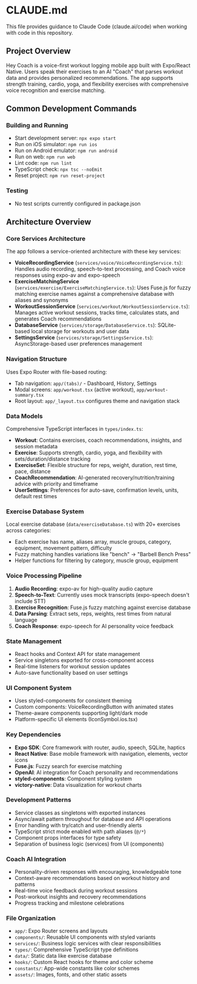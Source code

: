 # CLAUDE.md

This file provides guidance to Claude Code (claude.ai/code) when working with code in this repository.

## Project Overview

Hey Coach is a voice-first workout logging mobile app built with Expo/React Native. Users speak their exercises to an AI "Coach" that parses workout data and provides personalized recommendations. The app supports strength training, cardio, yoga, and flexibility exercises with comprehensive voice recognition and exercise matching.

## Common Development Commands

### Building and Running
- Start development server: `npx expo start`
- Run on iOS simulator: `npm run ios` 
- Run on Android emulator: `npm run android`
- Run on web: `npm run web`
- Lint code: `npm run lint`
- TypeScript check: `npx tsc --noEmit`
- Reset project: `npm run reset-project`

### Testing
- No test scripts currently configured in package.json

## Architecture Overview

### Core Services Architecture
The app follows a service-oriented architecture with these key services:

- **VoiceRecordingService** (`services/voice/VoiceRecordingService.ts`): Handles audio recording, speech-to-text processing, and Coach voice responses using expo-av and expo-speech
- **ExerciseMatchingService** (`services/exercise/ExerciseMatchingService.ts`): Uses Fuse.js for fuzzy matching exercise names against a comprehensive database with aliases and synonyms
- **WorkoutSessionService** (`services/workout/WorkoutSessionService.ts`): Manages active workout sessions, tracks time, calculates stats, and generates Coach recommendations
- **DatabaseService** (`services/storage/DatabaseService.ts`): SQLite-based local storage for workouts and user data
- **SettingsService** (`services/storage/SettingsService.ts`): AsyncStorage-based user preferences management

### Navigation Structure
Uses Expo Router with file-based routing:
- Tab navigation: `app/(tabs)/` - Dashboard, History, Settings
- Modal screens: `app/workout.tsx` (active workout), `app/workout-summary.tsx`
- Root layout: `app/_layout.tsx` configures theme and navigation stack

### Data Models
Comprehensive TypeScript interfaces in `types/index.ts`:
- **Workout**: Contains exercises, coach recommendations, insights, and session metadata
- **Exercise**: Supports strength, cardio, yoga, and flexibility with sets/duration/distance tracking
- **ExerciseSet**: Flexible structure for reps, weight, duration, rest time, pace, distance
- **CoachRecommendation**: AI-generated recovery/nutrition/training advice with priority and timeframe
- **UserSettings**: Preferences for auto-save, confirmation levels, units, default rest times

### Exercise Database System
Local exercise database (`data/exerciseDatabase.ts`) with 20+ exercises across categories:
- Each exercise has name, aliases array, muscle groups, category, equipment, movement pattern, difficulty
- Fuzzy matching handles variations like "bench" → "Barbell Bench Press"
- Helper functions for filtering by category, muscle group, equipment

### Voice Processing Pipeline
1. **Audio Recording**: expo-av for high-quality audio capture
2. **Speech-to-Text**: Currently uses mock transcripts (expo-speech doesn't include STT)
3. **Exercise Recognition**: Fuse.js fuzzy matching against exercise database
4. **Data Parsing**: Extract sets, reps, weights, rest times from natural language
5. **Coach Response**: expo-speech for AI personality voice feedback

### State Management
- React hooks and Context API for state management
- Service singletons exported for cross-component access
- Real-time listeners for workout session updates
- Auto-save functionality based on user settings

### UI Component System
- Uses styled-components for consistent theming
- Custom components: VoiceRecordingButton with animated states
- Theme-aware components supporting light/dark mode
- Platform-specific UI elements (IconSymbol.ios.tsx)

### Key Dependencies
- **Expo SDK**: Core framework with router, audio, speech, SQLite, haptics
- **React Native**: Base mobile framework with navigation, elements, vector icons
- **Fuse.js**: Fuzzy search for exercise matching
- **OpenAI**: AI integration for Coach personality and recommendations
- **styled-components**: Component styling system
- **victory-native**: Data visualization for workout charts

### Development Patterns
- Service classes as singletons with exported instances
- Async/await pattern throughout for database and API operations
- Error handling with try/catch and user-friendly alerts
- TypeScript strict mode enabled with path aliases (`@/*`)
- Component props interfaces for type safety
- Separation of business logic (services) from UI (components)

### Coach AI Integration
- Personality-driven responses with encouraging, knowledgeable tone
- Context-aware recommendations based on workout history and patterns
- Real-time voice feedback during workout sessions
- Post-workout insights and recovery recommendations
- Progress tracking and milestone celebrations

### File Organization
- `app/`: Expo Router screens and layouts
- `components/`: Reusable UI components with styled variants
- `services/`: Business logic services with clear responsibilities
- `types/`: Comprehensive TypeScript type definitions
- `data/`: Static data like exercise database
- `hooks/`: Custom React hooks for theme and color scheme
- `constants/`: App-wide constants like color schemes
- `assets/`: Images, fonts, and other static assets